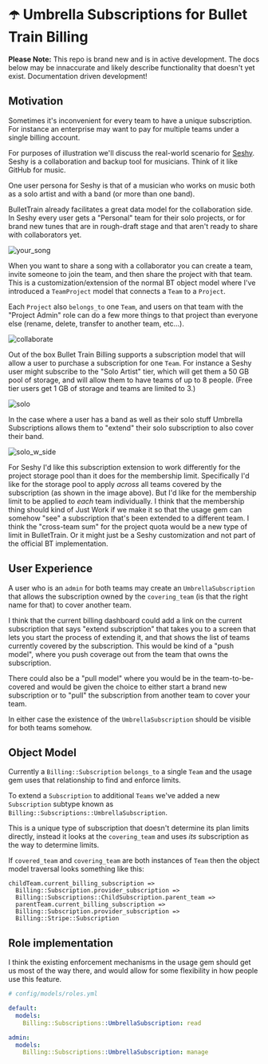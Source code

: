 # ☂️  Umbrella Subscriptions for Bullet Train Billing

**Please Note:** This repo is brand new and is in active development. The docs below may be innaccurate
and likely describe functionality that doesn't yet exist. Documentation driven development!

## Motivation

Sometimes it's inconvenient for every team to have a unique subscription. For instance an enterprise
may want to pay for multiple teams under a single billing account.

For purposes of illustration we'll discuss the real-world scenario for [Seshy](https://seshy.me). Seshy
is a collaboration and backup tool for musicians. Think of it like GitHub for music.

One user persona for Seshy is that of a musician who works on music both as a solo artist and with a band
(or more than one band).

BulletTrain already facilitates a great data model for the collaboration side. In Seshy every user gets a
"Personal" team for their solo projects, or for brand new tunes that are in rough-draft stage and that
aren't ready to share with collaborators yet.

![your_song](https://user-images.githubusercontent.com/58702/236494773-df1b9285-11e5-45c3-8dfc-1b8149d97955.png)

When you want to share a song with a collaborator you can create a team, invite someone to join the team,
and then share the project with that team. This is a customization/extension of the normal BT object model
where I've introduced a `TeamProject` model that connects a `Team` to a `Project`.

Each `Project` also `belongs_to` one `Team`, and users on that team with the "Project Admin" role can do a
few more things to that project than everyone else (rename, delete, transfer to another team, etc...).

![collaborate](https://user-images.githubusercontent.com/58702/236495741-2ccdbb6e-4435-4f1e-8fc3-630e2fab1018.png)

Out of the box Bullet Train Billing supports a subscription model that will allow a user to purchase a subscription for
one `Team`. For instance a Seshy user might subscribe to the "Solo Artist" tier, which will get them a 50
GB pool of storage, and will allow them to have teams of up to 8 people. (Free tier users get 1 GB of storage
and teams are limited to 3.)

![solo](https://user-images.githubusercontent.com/58702/236496148-8b6b4587-95aa-4b15-940a-c978805d4e5c.png)

In the case where a user has a band as well as their solo stuff Umbrella Subscriptions allows them to "extend"
their solo subscription to also cover their band.

![solo_w_side](https://user-images.githubusercontent.com/58702/236496786-8aea4d96-dc97-418f-8361-1b2bacb18bec.png)

For Seshy I'd like this subscription extension to work differently for the project storage pool than it does
for the membership limit. Specifically I'd like for the storage pool to apply _across_ all teams covered by
the subscription (as shown in the image above). But I'd like for the membership limit to be applied to _each_
team individually. I think that the membership thing should kind of Just Work if we make it so that the usage
gem can somehow "see" a subscription that's been extended to a different team. I think the "cross-team sum"
for the project quota would be a new type of limit in BulletTrain. Or it might just be a Seshy customization
and not part of the official BT implementation.

## User Experience

A user who is an `admin` for both teams may create an `UmbrellaSubscription` that allows the subscription owned
by the `covering_team` (is that the right name for that) to cover another team.

I think that the current billing dashboard could add a link on the current subscription that says "extend subscription"
that takes you to a screen that lets you start the process of extending it, and that shows the list of teams currently
covered by the subscription. This would be kind of a "push model", where you push coverage out from the team that owns
the subscription.

There could also be a "pull model" where you would be in the team-to-be-covered and would be given the choice to either
start a brand new subscription or to "pull" the subscription from another team to cover your team.

In either case the existence of the `UmbrellaSubscription` should be visible for both teams somehow.

## Object Model

Currently a `Billing::Subscription` `belongs_to` a single `Team` and the usage gem uses that relationship to find and enforce limits.

To extend a `Subscription` to additional `Teams` we've added a new `Subscription` subtype known as `Billing::Subscriptions::UmbrellaSubscription`.

This is a unique type of subscription that doesn't determine its plan limits directly, instead it looks at the `covering_team` and
uses _its_ subscription as the way to determine limits.

If `covered_team` and `covering_team` are both instances of `Team` then the object model traversal looks something like this:

```
childTeam.current_billing_subscription =>
  Billing::Subscription.provider_subscription =>
  Billing::Subscriptions::ChildSubscription.parent_team =>
  parentTeam.current_billing_subscription =>
  Billing::Subscription.provider_subscription =>
  Billing::Stripe::Subscription
```

## Role implementation

I think the existing enforcement mechanisms in the usage gem should get us most of the way there, and would allow for some flexibility
in how people use this feature.

```yml
# config/models/roles.yml

default:
  models:
    Billing::Subscriptions::UmbrellaSubscription: read

admin:
  models:
    Billing::Subscriptions::UmbrellaSubscription: manage
```
